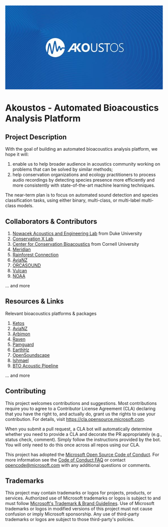 ![header image](Akoustos.JPG)

# Akoustos - Automated Bioacoustics Analysis Platform


## Project Description

With the goal of building an automated bioacoustics analysis platform, we hope it will:
1. enable us to help broader audience in acoustics community working on problems that can be solved by similar methods;
2. help conservation organizations and ecology practitioners to process audio recordings by detecting species presence more efficiently and more consistently with state-of-the-art machine learning techniques.

The near-term plan is to focus on automated sound detection and species classification tasks, using either binary, multi-class, or multi-label multi-class models. 



## Collaborators & Contributors
1. [Nowacek Acoustics and Engineering Lab](https://sites.nicholas.duke.edu/nowacek/) from Duke University
2. [Conservation X Lab](https://conservationxlabs.com/)
3. [Center for Conservation Bioacoustics](https://www.birds.cornell.edu/ccb/) from Cornell University
4. [Meridian](https://meridian.cs.dal.ca/)
5. [Rainforest Connection](https://www.rfcx.org/)
6. [AviaNZ](https://www.avianz.net/)
7. [ORCASOUND](https://www.orcasound.net/portfolio/bush-point-hydrophone/)
8. [Vulcan](https://vulcan.com/)
9. [NOAA](https://www.noaa.gov/)

... and more

## Resources & Links
Relevant bioacoustics platforms & packages
1. [Ketos](https://docs.meridian.cs.dal.ca/ketos/)
2. [AviaNZ](https://www.avianz.net/index.php)
3. [Arbimon](https://arbimon.rfcx.org/)
4. [Raven](https://ravensoundsoftware.com/)
5. [Pamguard](https://www.pamguard.org/)
6. [EarthHz](https://data.songsofadaptation.org/)
7. [OpenSoundscape](http://opensoundscape.org/en/latest/)
8. [Ishmael](http://bioacoustics.us/ishmael.html)
9. [BTO Acoustic Pipeline](https://www.ctbto.org/specials/vdec/)

... and more

## Contributing

This project welcomes contributions and suggestions.  Most contributions require you to agree to a
Contributor License Agreement (CLA) declaring that you have the right to, and actually do, grant us
the rights to use your contribution. For details, visit https://cla.opensource.microsoft.com.

When you submit a pull request, a CLA bot will automatically determine whether you need to provide
a CLA and decorate the PR appropriately (e.g., status check, comment). Simply follow the instructions
provided by the bot. You will only need to do this once across all repos using our CLA.

This project has adopted the [Microsoft Open Source Code of Conduct](https://opensource.microsoft.com/codeofconduct/).
For more information see the [Code of Conduct FAQ](https://opensource.microsoft.com/codeofconduct/faq/) or
contact [opencode@microsoft.com](mailto:opencode@microsoft.com) with any additional questions or comments.

## Trademarks

This project may contain trademarks or logos for projects, products, or services. Authorized use of Microsoft 
trademarks or logos is subject to and must follow 
[Microsoft's Trademark & Brand Guidelines](https://www.microsoft.com/en-us/legal/intellectualproperty/trademarks/usage/general).
Use of Microsoft trademarks or logos in modified versions of this project must not cause confusion or imply Microsoft sponsorship.
Any use of third-party trademarks or logos are subject to those third-party's policies.
